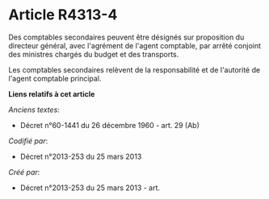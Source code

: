# Article R4313-4

Des comptables secondaires peuvent être désignés sur proposition du directeur général, avec l'agrément de l'agent comptable,
par arrêté conjoint des ministres chargés du budget et des transports.

Les comptables secondaires relèvent de la responsabilité et de l'autorité de l'agent comptable principal.

**Liens relatifs à cet article**

_Anciens textes_:

  - Décret n°60-1441 du 26 décembre 1960 - art. 29 (Ab)

_Codifié par_:

  - Décret n°2013-253 du 25 mars 2013

_Créé par_:

  - Décret n°2013-253 du 25 mars 2013 - art.
